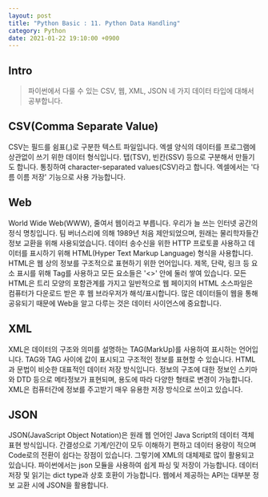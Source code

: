 ```yaml
---
layout: post
title: "Python Basic : 11. Python Data Handling"
category: Python
date: 2021-01-22 19:10:00 +0900
---
```

## Intro
>파이썬에서 다룰 수 있는 CSV, 웹, XML, JSON 네 가지 데이터 타입에 대해서 공부합니다.

## CSV(Comma Separate Value)
CSV는 필드를 쉼표(,)로 구분한 텍스트 파일입니다. 엑셀 양식의 데이터를 프로그램에 상관없이 쓰기 위한 데이터 형식입니다. 탭(TSV), 빈칸(SSV) 등으로 구분해서 만들기도 합니다. 통칭하여 character-separated values(CSV)라고 합니다. 엑셀에서는 '다름 이름 저장' 기능으로 사용 가능합니다.

## Web
World Wide Web(WWW), 줄여서 웹이라고 부릅니다. 우리가 늘 쓰는 인터넷 공간의 정식 명칭입니다. 팀 버너스리에 의해 1989년 처음 제안되었으며, 원래는 물리학자들간 정보 교환을 위해 사용되었습니다. 데이터 송수신을 위한 HTTP 프로토콜 사용하고 데이터를 표시하기 위해 HTML(Hyper Text Markup Language) 형식을 사용합니다. HTML은 웹 상의 정보를 구조적으로 표현하기 위한 언어입니다. 제목, 단락, 링크 등 요소 표시를 위해 Tag를 사용하고 모든 요소들은 '<>' 안에 둘러 쌓여 있습니다. 모든 HTML은 트리 모양의 포함관계를 가지고 일반적으로 웹 페이지의 HTML 소스파일은 컴퓨터가 다운로드 받은 후 웹 브라우저가 해석/표시합니다. 많은 데이터들이 웹을 통해 공유되기 때문에 Web을 알고 다루는 것은 데이터 사이언스에 중요합니다.

## XML
XML은 데이터의 구조와 의미를 설명하는 TAG(MarkUp)를 사용하여 표시하는 언어입니다. TAG와 TAG 사이에 값이 표시되고 구조적인 정보를 표현할 수 있습니다. HTML과 문법이 비슷한 대표적인 데이터 저장 방식입니다. 정보의 구조에 대한 정보인 스키마와 DTD 등으로 메타정보가 표현되며, 용도에 따라 다양한 형태로 변경이 가능합니다. XML은 컴퓨터간에 정보를 주고받기 매우 유용한 저장 방식으로 쓰이고 있습니다.

## JSON
JSON(JavaScript Object Notation)은 원래 웹 언어인 Java Script의 데이터 객체 표현 방식입니다. 간결성으로 기계/인간이 모두 이해하기 편하고 데이터 용량이 적으며 Code로의 전환이 쉽다는 장점이 있습니다. 그렇기에 XML의 대체제로 많이 활용되고 있습니다. 파이썬에서는 json 모듈을 사용하여 쉽게 파싱 및 저장이 가능합니다. 데이터 저장 및 읽기는 dict type과 상호 호환이 가능합니다. 웹에서 제공하는 API는 대부분 정보 교환 시에 JSON을 활용합니다.
